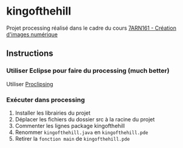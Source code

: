 # kingofthehill

Projet processing réalisé dans le cadre du cours [7ARN161 - Création d'images numérique](http://cours.uqac.ca/7ARN161)

## Instructions

### Utiliser Eclipse pour faire du processing (much better)

Utiliser [Proclipsing](https://code.google.com/p/proclipsing/wiki/GettingStarted)

### Exécuter dans processing

1. Installer les librairies du projet
2. Déplacer les fichiers du dossier src à la racine du projet
3. Commenter les lignes package kingofthehill
4. Renommer `kingofthehill.java` en `kingofthehill.pde`
5. Retirer la `fonction main` de `kingofthehill.pde`
